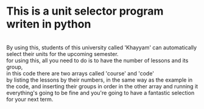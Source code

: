 # This is a unit selector program writen in python
<br/>
By using this, students of this university called 'Khayyam' can automatically select their units for the upcoming semester.
<br/>
for using this, all you need to do is to have the number of lessons and its group,
<br/>
in this code there are two arrays called 'course' and 'code'
<br/>
by listing the lessons by their numbers, in the same way as the example in the code, and inserting their groups in order in the other array and running it everything's going to be fine and you're going to have a fantastic selection for your next term.
